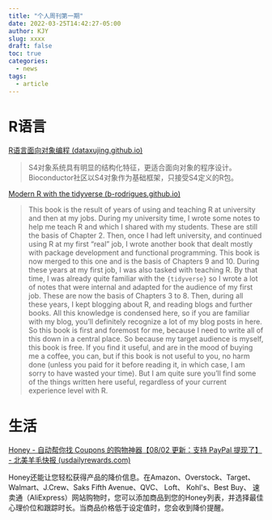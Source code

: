 ```yaml
---
title: "个人周刊第一期"
date: 2022-03-25T14:42:27-05:00
author: KJY
slug: xxxx
draft: false
toc: true
categories:
  - news
tags:
  - article
---
```


# R语言

[R语言面向对象编程 (dataxujing.github.io)](https://dataxujing.github.io/R_oop/)

> S4对象系统具有明显的结构化特征，更适合面向对象的程序设计。Bioconductor社区以S4对象作为基础框架，只接受S4定义的R包。

[Modern R with the tidyverse (b-rodrigues.github.io)](https://b-rodrigues.github.io/modern_R/)

>This book is the result of years of using and teaching R at university and then at my jobs. During my university time, I wrote some notes to help me teach R and which I shared with my students. These are still the basis of Chapter 2. Then, once I had left university, and continued using R at my first “real” job, I wrote another book that dealt mostly with package development and functional programming. This book is now merged to this one and is the basis of Chapters 9 and 10. During these years at my first job, I was also tasked with teaching R. By that time, I was already quite familiar with the `{tidyverse}` so I wrote a lot of notes that were internal and adapted for the audience of my first job. These are now the basis of Chapters 3 to 8. Then, during all these years, I kept blogging about R, and reading blogs and further books. All this knowledge is condensed here, so if you are familiar with my blog, you’ll definitely recognize a lot of my blog posts in here. So this book is first and foremost for me, because I need to write all of this down in a central place. So because my target audience is myself, this book is free. If you find it useful, and are in the mood of buying me a coffee, you can, but if this book is not useful to you, no harm done (unless you paid for it before reading it, in which case, I am sorry to have wasted your time). But I am quite sure you’ll find some of the things written here useful, regardless of your current experience level with R.

# 生活

[Honey - 自动帮你找 Coupons 的购物神器【08/02 更新：支持 PayPal 提现了】 - 北美羊毛快报 (usdailyrewards.com)](https://usdailyrewards.com/honey-review/#i-4)

Honey还能让您轻松获得产品的降价信息。在Amazon、Overstock、Target、Walmart、J.Crew、Saks Fifth Avenue、QVC、 Loft、 Kohl's、Best Buy、 速卖通（AliExpress）网站购物时，您可以添加商品到您的Honey列表，并选择最佳心理价位和跟踪时长。当商品价格低于设定值时，您会收到降价提醒。

